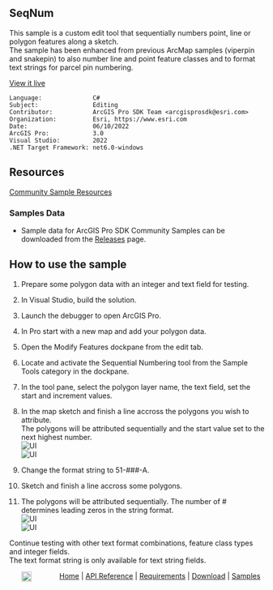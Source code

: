 ## SeqNum

<!-- TODO: Write a brief abstract explaining this sample -->
This sample is a custom edit tool that sequentially numbers point, line or polygon features along a sketch.  
The sample has been enhanced from previous ArcMap samples (viperpin and snakepin) to also number line and point feature classes and to format text strings for parcel pin numbering.  
  


<a href="https://pro.arcgis.com/en/pro-app/sdk/" target="_blank">View it live</a>

<!-- TODO: Fill this section below with metadata about this sample-->
```
Language:              C#
Subject:               Editing
Contributor:           ArcGIS Pro SDK Team <arcgisprosdk@esri.com>
Organization:          Esri, https://www.esri.com
Date:                  06/10/2022
ArcGIS Pro:            3.0
Visual Studio:         2022
.NET Target Framework: net6.0-windows
```

## Resources

[Community Sample Resources](https://github.com/Esri/arcgis-pro-sdk-community-samples#resources)

### Samples Data

* Sample data for ArcGIS Pro SDK Community Samples can be downloaded from the [Releases](https://github.com/Esri/arcgis-pro-sdk-community-samples/releases) page.  

## How to use the sample
<!-- TODO: Explain how this sample can be used. To use images in this section, create the image file in your sample project's screenshots folder. Use relative url to link to this image using this syntax: ![My sample Image](FacePage/SampleImage.png) -->
1. Prepare some polygon data with an integer and text field for testing.  
1. In Visual Studio, build the solution.  
1. Launch the debugger to open ArcGIS Pro.  
1. In Pro start with a new map and add your polygon data.    
1. Open the Modify Features dockpane from the edit tab.  
1. Locate and activate the Sequential Numbering tool from the Sample Tools category in the dockpane.  
1. In the tool pane, select the polygon layer name, the text field, set the start and increment values.  
1. In the map sketch and finish a line accross the polygons you wish to attribute.  
The polygons will be attributed sequentially and the start value set to the next highest number.  
![UI](Screenshots/poly_sketch.png)  
![UI](Screenshots/poly_result.png)  
  
1. Change the format string to 51-###-A.  
1. Sketch and finish a line accross some polygons.  
1. The polygons will be attributed sequentially. The number of # determines leading zeros in the string format.  
![UI](Screenshots/poly_format_sketch.png)  
![UI](Screenshots/poly_format_result.png)  
  
Continue testing with other text format combinations, feature class types and integer fields.  
The text format string is only available for text string fields.  
  


<!-- End -->

&nbsp;&nbsp;&nbsp;&nbsp;&nbsp;&nbsp;<img src="https://esri.github.io/arcgis-pro-sdk/images/ArcGISPro.png"  alt="ArcGIS Pro SDK for Microsoft .NET Framework" height = "20" width = "20" align="top"  >
&nbsp;&nbsp;&nbsp;&nbsp;&nbsp;&nbsp;&nbsp;&nbsp;&nbsp;&nbsp;&nbsp;&nbsp;
[Home](https://github.com/Esri/arcgis-pro-sdk/wiki) | <a href="https://pro.arcgis.com/en/pro-app/latest/sdk/api-reference" target="_blank">API Reference</a> | [Requirements](https://github.com/Esri/arcgis-pro-sdk/wiki#requirements) | [Download](https://github.com/Esri/arcgis-pro-sdk/wiki#installing-arcgis-pro-sdk-for-net) | <a href="https://github.com/esri/arcgis-pro-sdk-community-samples" target="_blank">Samples</a>
